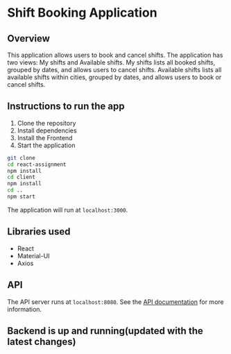 # Shift Booking Application

## Overview

This application allows users to book and cancel shifts. The application has two views: My shifts and Available shifts. My shifts lists all booked shifts, grouped by dates, and allows users to cancel shifts. Available shifts lists all available shifts within cities, grouped by dates, and allows users to book or cancel shifts.

## Instructions to run the app

1. Clone the repository
2. Install dependencies
3. Install the Frontend
4. Start the application

```bash
git clone
cd react-assignment
npm install
cd client
npm install
cd ..
npm start
```

The application will run at `localhost:3000`.

## Libraries used

- React
- Material-UI
- Axios

## API

The API server runs at `localhost:8080`. See the [API documentation](api/README.md) for more information.

## Backend is up and running(updated with the latest changes)
